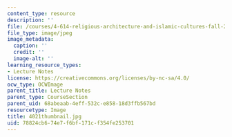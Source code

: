 ```yaml
---
content_type: resource
description: ''
file: /courses/4-614-religious-architecture-and-islamic-cultures-fall-2002/78824cb674e7f6bf171cf354fe253701_4021thumbnail.jpg
file_type: image/jpeg
image_metadata:
  caption: ''
  credit: ''
  image-alt: ''
learning_resource_types:
- Lecture Notes
license: https://creativecommons.org/licenses/by-nc-sa/4.0/
ocw_type: OCWImage
parent_title: Lecture Notes
parent_type: CourseSection
parent_uid: 68abeaab-4eff-532c-e858-18d3ffb567bd
resourcetype: Image
title: 4021thumbnail.jpg
uid: 78824cb6-74e7-f6bf-171c-f354fe253701
---
```

